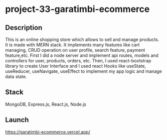 # project-33-garatimbi-ecommerce

## Description

This is an online shopping store which allows to sell and manage products. It is made with MERN stack. It implements many features like cart managing, CRUD operation on user profile, search feature, payment feature,etc. First I did a node server and implement api routes, models and controllers for user, products, orders, etc. Then, I used react-bootstrap library to create User Interface and I used react Hooks like useState, useReducer, useNavigate, useEffect to implement my app logic and manage data state.

## Stack

MongoDB, Express.js, React.js, Node.js

## Launch

https://garatimbi-ecommerce.vercel.app/
